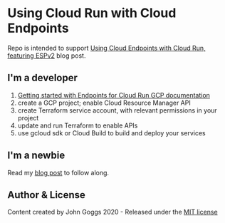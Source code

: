 # Using Cloud Run with Cloud Endpoints

Repo is intended to support <a href="" target="_blank">Using Cloud Endpoints with Cloud Run, featuring ESPv2</a> blog post.

## I'm a developer

1. <a href="https://cloud.google.com/endpoints/docs/openapi/get-started-cloud-run" target="_blank">Getting started with Endpoints for Cloud Run GCP documentation</a>
2. create a GCP project; enable Cloud Resource Manager API
3. create Terraform service account, with relevant permissions in your project
4. update and run Terraform to enable APIs
5. use gcloud sdk or Cloud Build to build and deploy your services

## I'm a newbie

Read my <a href="" target="_blank">blog post</a> to follow along.

## Author & License

Content created by John Goggs 2020 - Released under the [MIT license](license)
